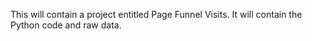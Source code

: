 This will contain a project entitled Page Funnel Visits. It will contain the Python code and raw data.
